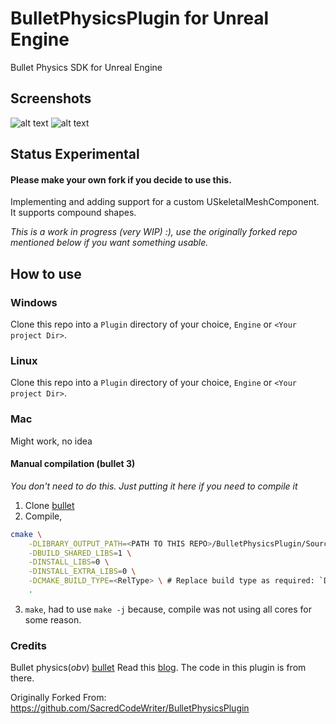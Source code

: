 # BulletPhysicsPlugin for Unreal Engine
Bullet Physics SDK for Unreal Engine 

## Screenshots
![alt text](https://github.com/Yadhu-S/BulletPhysicsPlugin/blob/dev/screenshots/UE_physics_view.png?raw=true) 
![alt text](https://github.com/Yadhu-S/BulletPhysicsPlugin/blob/dev/screenshots/UE_viewport.png?raw=true) 



## Status Experimental
#### Please make your own fork if you decide to use this.

Implementing and adding support for a custom USkeletalMeshComponent. It supports compound shapes.

*This is a work in progress (very WIP) :), use the originally forked repo mentioned below if you want something usable.*

## How to use

### Windows
Clone this repo into a `Plugin` directory of your choice, `Engine` or `<Your project Dir>`.

### Linux
Clone this repo into a `Plugin` directory of your choice, `Engine` or `<Your project Dir>`.

### Mac
Might work, no idea

#### Manual compilation (bullet 3) 
*You don't need to do this. Just putting it here if you need to compile it*
1. Clone [bullet](https://github.com/bulletphysics/bullet3)
2. Compile,

```bash
cmake \
    -DLIBRARY_OUTPUT_PATH=<PATH TO THIS REPO>/BulletPhysicsPlugin/Source/ThirdParty/BulletPhysicsEngineLibrary/lib/linux/<RelFolder>\
    -DBUILD_SHARED_LIBS=1 \
    -DINSTALL_LIBS=0 \
    -DINSTALL_EXTRA_LIBS=0 \
    -DCMAKE_BUILD_TYPE=<RelType> \ # Replace build type as required: `Debug`,`RelWithDebugInfo`,`Release`.
    .
```

3. `make`, had to use `make -j` because, compile was not using all cores for some reason.


### Credits
Bullet physics(*obv*) [bullet](https://github.com/bulletphysics/bullet3)
Read this [blog](https://www.stevestreeting.com/2020/07/26/using-bullet-for-physics-in-ue4/). The code in this plugin
is from there.

Originally Forked From: https://github.com/SacredCodeWriter/BulletPhysicsPlugin

